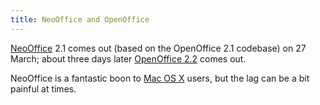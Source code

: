 ```yaml
---
title: NeoOffice and OpenOffice
---
```


[NeoOffice](http://neooffice.org/) 2.1 comes out (based on the OpenOffice 2.1 codebase) on 27 March; about three days later [OpenOffice 2.2](http://development.openoffice.org/releases/2.2.0.html) comes out.

NeoOffice is a fantastic boon to [Mac OS X](http://www.wincent.com/knowledge-base/Mac%20OS%20X) users, but the lag can be a bit painful at times.
